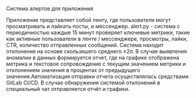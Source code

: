 Система алертов для приложения

Приложение представляет собой ленту, где пользователи могут просматривать и лайкать посты, и мессенджер.
alert.py - cистема с периодичностью каждые 15 минут проверяет ключевые метрики, такие как активные пользователи в ленте / мессенджере, просмотры, лайки, CTR, количество отправленных сообщений. Система находит отклонения на основе скользяшего среднего ±2σ. В случае выявления аномалии в данных формируется отчет, где на графике отображена метрика и текстовое сопровождение с текущим значением метрики и отклонением значения в процентах от предыдущего значения.Автоматизация отправки отчета осуществлялась средствами GitLab CI/CD. В случае обнаружения системой отклонений в специальный чат отправляется отчёт и графики.
